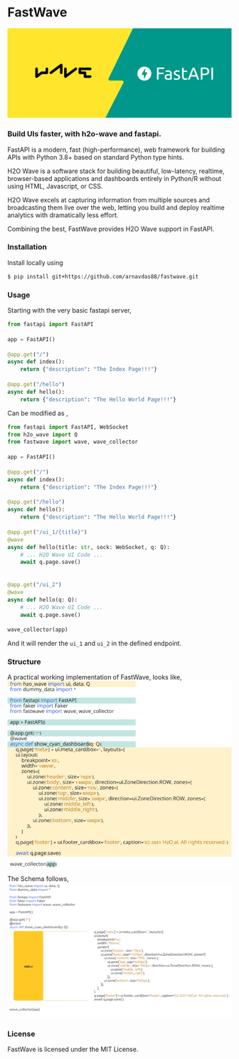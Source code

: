 # FastWave

<img src="imgs/FastWave - Cover.png" alt="FastWave logo">

### Build UIs faster, with h2o-wave and fastapi.

FastAPI is a modern, fast (high-performance), web framework for building APIs with Python 3.8+ based on standard Python type hints.

H2O Wave is a software stack for building beautiful, low-latency, realtime, browser-based applications and dashboards entirely in Python/R without using HTML, Javascript, or CSS.

H2O Wave excels at capturing information from multiple sources and broadcasting them live over the web, letting you build and deploy realtime analytics with dramatically less effort.

Combining the best, FastWave provides H2O Wave support in FastAPI.

### Installation
Install locally using 
```sh
$ pip install git+https://github.com/arnavdas88/fastwave.git
```

### Usage
Starting with the very basic fastapi server,

```python
from fastapi import FastAPI

app = FastAPI()

@app.get("/")
async def index():
    return {"description": "The Index Page!!!"}

@app.get("/hello")
async def hello():
    return {"description": "The Hello World Page!!!"}
```

Can be modified as ,

```python
from fastapi import FastAPI, WebSocket
from h2o_wave import Q
from fastwave import wave, wave_collector

app = FastAPI()

@app.get("/")
async def index():
    return {"description": "The Index Page!!!"}

@app.get("/hello")
async def hello():
    return {"description": "The Hello World Page!!!"}

@app.get("/ui_1/{title}")
@wave
async def hello(title: str, sock: WebSocket, q: Q):
    # ... H2O Wave UI Code ...
    await q.page.save()


@app.get("/ui_2")
@wave
async def hello(q: Q):
    # ... H2O Wave UI Code ...
    await q.page.save()

wave_collector(app)
```

And it will render the `ui_1` and `ui_2` in the defined endpoint.

### Structure


A practical working implementation of FastWave, looks like,
<img src="imgs/FastWave - Code FastAPI Wave.png" alt="FastWave FastAPI & Wave Segments">

The Schema follows,
<img src="imgs/FastWave - Code Example.png" alt="FastWave Code Schema">

### License
FastWave is licensed under the MIT License.